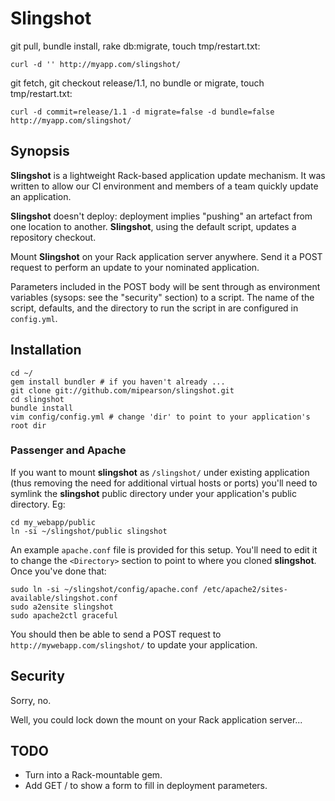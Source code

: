 # Slingshot

git pull, bundle install, rake db:migrate, touch tmp/restart.txt:

`curl -d '' http://myapp.com/slingshot/`

git fetch, git checkout release/1.1, no bundle or migrate, touch tmp/restart.txt:

`curl -d commit=release/1.1 -d migrate=false -d bundle=false http://myapp.com/slingshot/`

## Synopsis

**Slingshot** is a lightweight Rack-based application update mechanism. It was written to
allow our CI environment and members of a team quickly update an application.

**Slingshot** doesn't deploy: deployment implies "pushing" an artefact from one location to
another. **Slingshot**, using the default script, updates a repository checkout.

Mount **Slingshot** on your Rack application server anywhere. Send it a POST request to
perform an update to your nominated application.

Parameters included in the POST body will be sent through as environment variables
(sysops: see the "security" section) to a script. The name of the script, defaults, and
the directory to run the script in are configured in `config.yml`.  

## Installation

    cd ~/
    gem install bundler # if you haven't already ...
    git clone git://github.com/mipearson/slingshot.git
    cd slingshot
    bundle install
    vim config/config.yml # change 'dir' to point to your application's root dir
    
### Passenger and Apache

If you want to mount **slingshot** as `/slingshot/` under existing application (thus removing
the need for additional virtual hosts or ports) you'll need to symlink the **slingshot** public directory
under your application's public directory. Eg:

    cd my_webapp/public
    ln -si ~/slingshot/public slingshot
    
An example `apache.conf` file is provided for this setup. You'll need to edit it to change the `<Directory>` 
section to point to where you cloned **slingshot**. Once you've done that:
 
    sudo ln -si ~/slingshot/config/apache.conf /etc/apache2/sites-available/slingshot.conf 
    sudo a2ensite slingshot
    sudo apache2ctl graceful

You should then be able to send a POST request to `http://mywebapp.com/slingshot/` to update your application.

## Security

Sorry, no.

Well, you could lock down the mount on your Rack application server...

## TODO

* Turn into a Rack-mountable gem.
* Add GET / to show a form to fill in deployment parameters.

